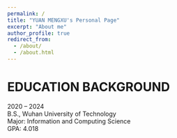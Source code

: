 ```yaml
---
permalink: /
title: "YUAN MENGXU's Personal Page"
excerpt: "About me"
author_profile: true
redirect_from: 
  - /about/
  - /about.html
---
```


EDUCATION BACKGROUND
=====
2020 – 2024  
B.S., Wuhan University of Technology  
Major: Information and Computing Science  
GPA: 4.018


